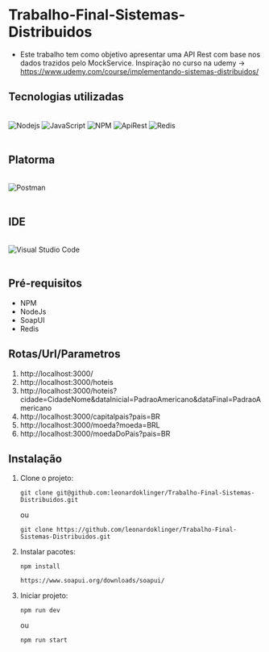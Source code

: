 # Trabalho-Final-Sistemas-Distribuidos

- Este trabalho tem como objetivo apresentar uma API Rest com base nos dados trazidos pelo MockService. Inspiração no curso na udemy -> https://www.udemy.com/course/implementando-sistemas-distribuidos/

## Tecnologias utilizadas

<div style="display: inline_block"><br/>
    <img align="center" alt="Nodejs" src="https://img.shields.io/badge/Node.js-43853D?style=for-the-badge&logo=node.js&logoColor=white" />
    <img align="center" alt="JavaScript" src="https://img.shields.io/badge/JavaScript-F7DF1E?style=for-the-badge&logo=javascript&logoColor=black" />
    <img align="center" alt="NPM" src="https://img.shields.io/badge/npm-CB3837?style=for-the-badge&logo=npm&logoColor=white" />
    <img align="center" alt="ApiRest" src="https://img.shields.io/badge/API%20REST-B50BEC?style=for-the-badge&logo=apirest&logoColor=white" />
    <img align="center" alt="Redis" src="https://img.shields.io/badge/Redis-D9281A?style=for-the-badge&logo=redis&logoColor=white" />
</div><br/>

## Platorma
<div style="display: inline_block"><br/>
    <img align="center" alt="Postman" src="https://img.shields.io/badge/Postman-FF6C37?style=for-the-badge&logo=Postman&logoColor=white" />
</div><br/>

## IDE
<div style="display: inline_block"><br/>
    <img align="center" alt="Visual Studio Code" src="https://img.shields.io/badge/Visual_Studio_Code-0078D4?style=for-the-badge&logo=visual%20studio%20code&logoColor=white" />
</div><br/>

## Pré-requisitos
  * NPM
  * NodeJs
  * SoapUI
  * Redis
  
## Rotas/Url/Parametros
 1) http://localhost:3000/
 2) http://localhost:3000/hoteis
 3) http://localhost:3000/hoteis?cidade=CidadeNome&dataInicial=PadraoAmericano&dataFinal=PadraoAmericano
 4) http://localhost:3000/capitalpais?pais=BR
 5) http://localhost:3000/moeda?moeda=BRL
 6) http://localhost:3000/moedaDoPais?pais=BR
 
  ## Instalação
 1) Clone o projeto: 
      ~~~
      git clone git@github.com:leonardoklinger/Trabalho-Final-Sistemas-Distribuidos.git
      ~~~
      ou
      ~~~
      git clone https://github.com/leonardoklinger/Trabalho-Final-Sistemas-Distribuidos.git
      ~~~
     
 2) Instalar pacotes:
      ~~~npm
      npm install
      ~~~
      ~~~
      https://www.soapui.org/downloads/soapui/
      ~~~
      
 3) Iniciar projeto:
      ~~~
      npm run dev
      ~~~
      ou
      ~~~
      npm run start
      ~~~
